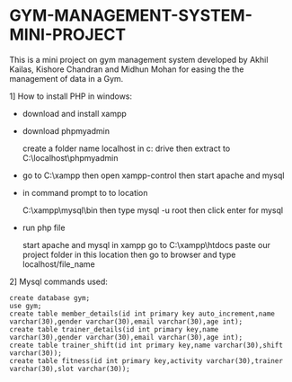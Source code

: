 # GYM-MANAGEMENT-SYSTEM-MINI-PROJECT

This is a mini project on gym management system developed by Akhil Kailas, Kishore Chandran and Midhun Mohan for easing the the management of data in a Gym. 



1] How to install PHP in windows:

- download and install xampp

- download phpmyadmin

	create a folder name localhost in c: drive then extract to C:\localhost\phpmyadmin

- go to C:\xampp then open xampp-control then start apache and mysql

- in command prompt to to location

	C:\xampp\mysql\bin
	then type mysql -u root
	then click enter for mysql

- run php file
	
	start apache and mysql in xampp
	go to C:\xampp\htdocs
	paste our project folder in this location
	then go to browser and type
	localhost/file_name
	
	
2] Mysql commands used:

	create database gym;
	use gym;
	create table member_details(id int primary key auto_increment,name varchar(30),gender varchar(30),email varchar(30),age int);
	create table trainer_details(id int primary key,name varchar(30),gender varchar(30),email varchar(30),age int);
	create table trainer_shift(id int primary key,name varchar(30),shift varchar(30));
	create table fitness(id int primary key,activity varchar(30),trainer varchar(30),slot varchar(30));
